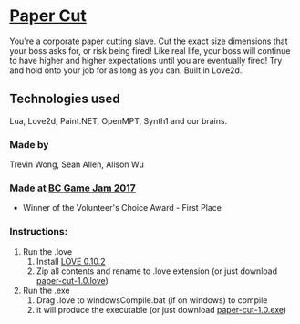 # [Paper Cut](http://www.hackathon.io/77095#)

You're a corporate paper cutting slave. Cut the exact size dimensions that your boss asks for, or risk being fired! Like real life, your boss will continue to have higher and higher expectations until you are eventually fired! Try and hold onto your job for as long as you can. Built in Love2d.

## Technologies used
Lua, Love2d, Paint.NET, OpenMPT, Synth1 and our brains.

### Made by
Trevin Wong, Sean Allen, Alison Wu

### Made at [BC Game Jam 2017](http://bcgamejam.com/)
- Winner of the Volunteer's Choice Award - First Place

### Instructions:
1. Run the .love
   1. Install [LOVE 0.10.2](https://love2d.org/)
   2. Zip all contents and rename to .love extension (or just download [paper-cut-1.0.love](https://github.com/alisonrwu/bc-game-jam/blob/master/paper-cut-1.0.love))
2. Run the .exe
   1. Drag .love to windowsCompile.bat (if on windows) to compile
   2. it will produce the executable (or just download [paper-cut-1.0.exe](https://github.com/alisonrwu/bc-game-jam/blob/master/paper-cut-1.0.exe))